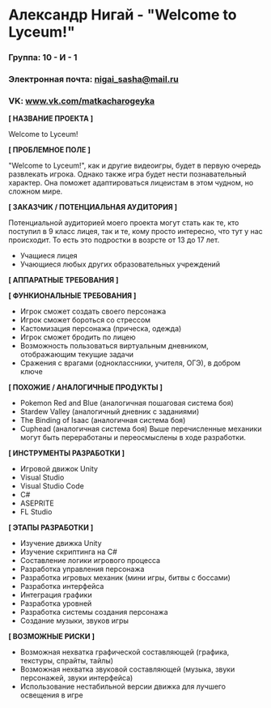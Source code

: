 # Александр Нигай - "Welcome to Lyceum!"

### Группа: 10 - И - 1
### Электронная почта: nigai_sasha@mail.ru
### VK: www.vk.com/matkacharogeyka

**[ НАЗВАНИЕ ПРОЕКТА ]**

Welcome to Lyceum!

**[ ПРОБЛЕМНОЕ ПОЛЕ ]**

"Welcome to Lyceum!", как и другие видеоигры, будет в первую очередь развлекать игрока. Однако также игра будет нести познавательный характер. Она поможет адаптироваться лицеистам в этом чудном, но сложном мире.

**[ ЗАКАЗЧИК / ПОТЕНЦИАЛЬНАЯ АУДИТОРИЯ ]**

Потенциальной аудиторией моего проекта могут стать как те, кто поступил в 9 класс лицея, так и те, кому просто интересно, что тут у нас происходит. То есть это подростки в возрсте от 13 до 17 лет.
* Учащиеся лицея
* Учающиеся любых других образовательных учреждений

**[ АППАРАТНЫЕ ТРЕБОВАНИЯ ]**



**[ ФУНКИОНАЛЬНЫЕ ТРЕБОВАНИЯ ]**

* Игрок сможет создать своего персонажа
* Игрок сможет бороться со стрессом
* Кастомизация персонажа (прическа, одежда)
* Игрок сможет бродить по лицею
* Возможность пользоваться виртуальным дневником, отображающим текущие задачи
* Сражения с врагами (одноклассники, учителя, ОГЭ), в добром ключе

**[ ПОХОЖИЕ / АНАЛОГИЧНЫЕ ПРОДУКТЫ ]**

* Pokemon Red and Blue (аналогичная пошаговая система боя)
* Stardew Valley (аналогичный дневник с заданиями)
* The Binding of Isaac (аналогичная система боя)
* Cuphead (аналогичная система боя)
Выше перечисленные механики могут быть переработаны и переосмыслены в ходе разработки.

**[ ИНСТРУМЕНТЫ РАЗРАБОТКИ ]**

* Игровой движок Unity
* Visual Studio
* Visual Studio Code
* C#
* ASEPRITE
* FL Studio

**[ ЭТАПЫ РАЗРАБОТКИ ]**

* Изучение движка Unity
* Изучение скриптинга на C#
* Составление логики игрового процесса
* Разработка управления персонажа
* Разработка игровых механик (мини игры, битвы с боссами)
* Разработка интерфейса
* Интеграция графики
* Разработка уровней
* Разработка системы создания персонажа
* Создание музыки, звуков игры

**[ ВОЗМОЖНЫЕ РИСКИ ]**

* Возможная нехватка графической составляющей (графика, текстуры, спрайты, тайлы)
* Возможная нехватка звуковой составляющей (музыка, звуки персонажей, звуки интерфейса)
* Использование нестабильной версии движка для лучшего освещения в игре
